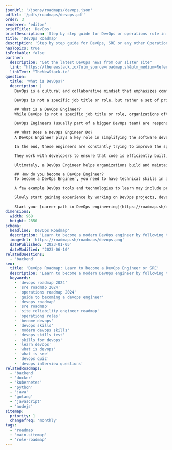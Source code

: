 ```yaml
---
jsonUrl: '/jsons/roadmaps/devops.json'
pdfUrl: '/pdfs/roadmaps/devops.pdf'
order: 3
renderer: 'editor'
briefTitle: 'DevOps'
briefDescription: 'Step by step guide for DevOps or operations role in 2025'
title: 'DevOps Roadmap'
description: 'Step by step guide for DevOps, SRE or any other Operations Role in 2025'
hasTopics: true
isForkable: false
partner:
  description: "Get the latest DevOps news from our sister site"
  link: "https://thenewstack.io/?utm_source=roadmap.sh&utm_medium=Referral&utm_campaign=Alert"
  linkText: "TheNewStack.io"
question:
  title: 'What is DevOps?'
  description: |
    DevOps is a cultural and collaborative mindset that emphasizes communication, collaboration, integration, and [automation](https://roadmap.sh/devops/automation) between development and operations teams to achieve faster and more reliable software delivery.

    DevOps is not a specific job title or role, but rather a set of principles and practices that can be applied across a variety of roles in software development and IT operations. Anyone involved in the software development and delivery process can adopt a DevOps mindset and apply DevOps practices in their work, including developers, testers, operations engineers, product managers, and others.

    ## What is a DevOps Engineer?
    While DevOps is not a specific job title or role, organizations often hire for a "DevOps Engineer" role. A DevOps Engineer is a software engineer who specializes in the [best practices](https://roadmap.sh/devops/best-practices) and [tools](https://roadmap.sh/devops/tools) that enable the continuous delivery of software.

    DevOps Engineers (usually part of a bigger DevOps team) are responsible for bridging the gap between the development and operations teams,  they work closely with developers, testers, and operations staff to oversee the code releases and provide the tools required to automate and expedite the team’s time-to-market while maintaining the quality of the deliverables.

    ## What Does a DevOps Engineer Do?
    A DevOps Engineer plays a key role in simplifying the software development lifecycle by promoting collaboration between dev and ops teams. In other words, by implementing the DevOps approach.

    In the end, these engineers are constantly trying to improve the speed, efficiency, and reliability of software delivery by automating tasks, adding continuous integration and deployment (CI/CD) to simplify code promotion activities, simplify infrastructure management, and least (but definitely not last) set up monitoring and alerting rules.

    They work with developers to ensure that code is efficiently built, tested, and deployed, while also maintaining the underlying infrastructure to keep applications running smoothly. This often involves configuring cloud environments, implementing security best practices, optimizing deployment pipelines, and setting up observability tools to monitor performance.

    Ultimately, a DevOps Engineer helps organizations build and maintain scalable, resilient systems while reducing manual processes and helping minimize downtime.

    ## How do you become a DevOps Engineer?
    To become a DevOps Engineer, you need to have technical skills in areas such as development, automation, containerization, cloud, CI/CD pipelines etc. While being an expert on all of them is hardly ever possible, what ends up happening is that different DevOps engineers specialize in different aspects of the DevOps culture. 

    A few example DevOps tools and technologies to learn may include programming languages like Python or JavaScript for scripting, AWS, Ansible for configuration management, Terraform for managing your infrastructure as code, Docker, Kubernetes, Jenkins, and Git for source control, and monitoring and logging tools. 

    Slowly start gaining experience by working on DevOps projects, developing a DevOps mindset, getting certified, and applying for DevOps Engineer positions by highlighting your skills and experience in your resume. 

    Start your [career path in DevOps engineering](https://roadmap.sh/devops/career-path) by working on some [DevOps projects](https://roadmap.sh/devops/projects).
dimensions:
  width: 968
  height: 2850
schema:
  headline: 'DevOps Roadmap'
  description: 'Learn to become a modern DevOps engineer by following the steps, skills, resources and guides listed in our community-driven roadmap.'
  imageUrl: 'https://roadmap.sh/roadmaps/devops.png'
  datePublished: '2023-01-05'
  dateModified: '2023-06-10'
relatedQuestions:
  - 'backend'
seo:
  title: 'DevOps Roadmap: Learn to become a DevOps Engineer or SRE'
  description: 'Learn to become a modern DevOps engineer by following the steps, skills, resources and guides listed in our community-driven roadmap.'
  keywords:
    - 'devops roadmap 2024'
    - 'sre roadmap 2024'
    - 'operations roadmap 2024'
    - 'guide to becoming a devops engineer'
    - 'devops roadmap'
    - 'sre roadmap'
    - 'site reliability engineer roadmap'
    - 'operations roles'
    - 'become devops'
    - 'devops skills'
    - 'modern devops skills'
    - 'devops skills test'
    - 'skills for devops'
    - 'learn devops'
    - 'what is devops'
    - 'what is sre'
    - 'devops quiz'
    - 'devops interview questions'
relatedRoadmaps:
  - 'backend'
  - 'docker'
  - 'kubernetes'
  - 'python'
  - 'java'
  - 'golang'
  - 'javascript'
  - 'nodejs'
sitemap:
  priority: 1
  changefreq: 'monthly'
tags:
  - 'roadmap'
  - 'main-sitemap'
  - 'role-roadmap'
---
```

